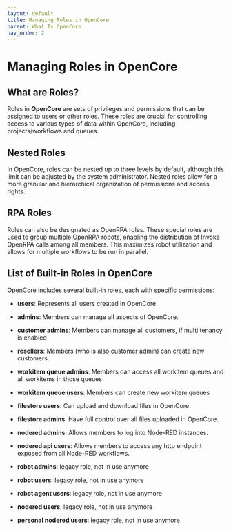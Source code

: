 ```yaml
---
layout: default
title: Managing Roles in OpenCore
parent: What Is OpenCore
nav_order: 2
---
```

# Managing Roles in OpenCore

## What are Roles?
Roles in **OpenCore** are sets of privileges and permissions that can be assigned to users or other roles. These roles are crucial for controlling access to various types of data within OpenCore, including projects/workflows and queues.

## Nested Roles
In OpenCore, roles can be nested up to three levels by default, although this limit can be adjusted by the system administrator. Nested roles allow for a more granular and hierarchical organization of permissions and access rights.

## RPA Roles
Roles can also be designated as OpenRPA roles. These special roles are used to group multiple OpenRPA robots, enabling the distribution of Invoke OpenRPA calls among all members. This maximizes robot utilization and allows for multiple workflows to be run in parallel.

## List of Built-in Roles in OpenCore
OpenCore includes several built-in roles, each with specific permissions:
- **users**: Represents all users created in OpenCore.
- **admins**: Members can manage all aspects of OpenCore.
- **customer admins**: Members can manage all customers, if multi tenancy is enabled
- **resellers**: Members (who is also customer admin) can create new customers.
- **workitem queue admins**: Members can access all workitem queues and all workitems in those queues
- **workitem queue users**: Members can create new workitem queues
- **filestore users**: Can upload and download files in OpenCore.
- **filestore admins**: Have full control over all files uploaded in OpenCore.
- **nodered admins**: Allows members to log into Node-RED instances.
- **nodered api users**: Allows members to access any http endpoint exposed from all Node-RED workflows.



- **robot admins**: legacy role, not in use anymore
- **robot users**:  legacy role, not in use anymore
- **robot agent users**:  legacy role, not in use anymore
- **nodered users**:  legacy role, not in use anymore
- **personal nodered users**:  legacy role, not in use anymore